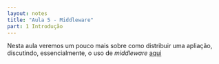 ```yaml
---
layout: notes
title: "Aula 5 - Middleware"
part: 1 Introdução
---
```


Nesta aula veremos um pouco mais sobre como distribuir uma apliação, discutindo, essencialmente, o uso de *middleware* [aqui](https://lasarojc.github.io/ds_notes/intro/middleware.html) 
